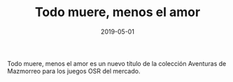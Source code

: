 ﻿---
title: Todo muere, menos el amor
summary: Rowton, una pequeña localidad al norte del reino humano de Válasos, es el epicentro de una serie de misteriosas apariciones de muertos vivientes. Los héroes acuden a la llamada de auxilio del burgomaestre de Rowton y se verán envueltos en una historia de venganza y amor que trasciende la barrera entre la vida y la muerte.
authors:
  - Héctor Prieto de la Calle
date: 2019-05-01
type: post
categories:
- Comunidad
tags:
- Dungeon
- Investigación
minlevels: "2"
maxlevels: "4"
prices: 1€
session: "2"
mincharacters: "4"
maxcharacters: "6"
eval: no oficial
cover: "todomueremenoselamor.jpg"
download:
moreinfo: "https://labibliotecadelcalamar.blogspot.com/2019/05/ya-la-venta-todo-muere-menos-el-amor.html"
license: "OGL"
draft: false

---

Todo muere, menos el amor es un nuevo título de la colección Aventuras de Mazmorreo para los juegos OSR del mercado.
